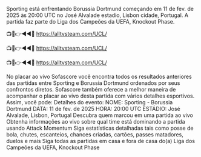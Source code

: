 Sporting está enfrentando Borussia Dortmund começando em 11 de fev. de 2025 às 20:00 UTC no José Alvalade estadio, Lisbon cidade, Portugal. A partida faz parte do Liga dos Campeões da UEFA, Knockout Phase.

📺📱👉◄◄🔴 https://alltvsteam.com/UCL/

📺📱👉◄◄🔴 https://alltvsteam.com/UCL/

📺📱👉◄◄🔴 https://alltvsteam.com/UCL/


No placar ao vivo Sofascore você encontra todos os resultados anteriores das partidas entre Sporting e Borussia Dortmund ordenados por seus confrontos diretos. Sofascore também oferece a melhor maneira de acompanhar o placar ao vivo desta partida com vários detalhes esportivos. Assim, você pode:
Detalhes do evento:
NOME: Sporting - Borussia Dortmund
DATA: 11 de fev. de 2025
HORA: 20:00 UTC
ESTÁDIO: José Alvalade, Lisbon, Portugal
Descubra quem marcou em uma partida ao vivo
Obtenha informações ao vivo sobre qual time está dominando a partida usando Attack Momentum
Siga estatísticas detalhadas tais como posse de bola, chutes, escanteios, chances criadas, cartões, passes matadores, duelos e mais
Siga todas as partidas em casa e fora de casa do(a) Liga dos Campeões da UEFA, Knockout Phase
